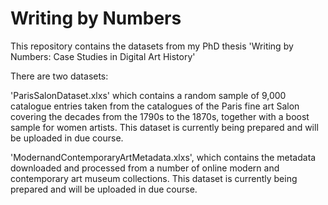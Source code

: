 # Writing by Numbers
This repository contains the datasets from my PhD thesis 'Writing by Numbers: Case Studies in Digital Art History'

There are two datasets:

'ParisSalonDataset.xlxs' which contains a random sample of 9,000 catalogue entries taken from the catalogues of the Paris fine art Salon covering the decades from the 1790s to the 1870s, together with a boost sample for women artists. This dataset is currently being prepared and will be uploaded in due course.


'ModernandContemporaryArtMetadata.xlxs', which contains the metadata downloaded and processed from a number of online modern and contemporary art museum collections.  This dataset is currently being prepared and will be uploaded in due course.


